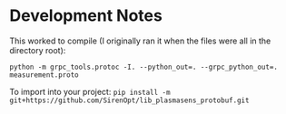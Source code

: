 # Development Notes

This worked to compile (I originally ran it when the files were all in the directory root):

`python -m grpc_tools.protoc -I. --python_out=. --grpc_python_out=. 
measurement.proto`

To import into your project:
`pip install -m git+https://github.com/SirenOpt/lib_plasmasens_protobuf.git`
